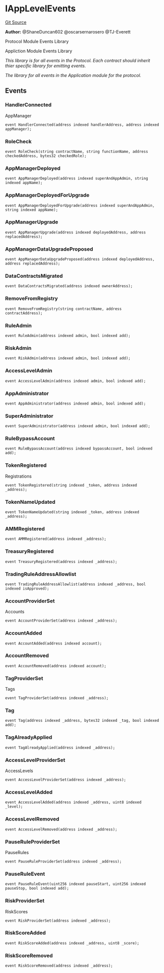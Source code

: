 # IAppLevelEvents
[Git Source](https://github.com/thrackle-io/tron/blob/6347e28a06cfe8dcc416f54eea2d35ee6b0ce9fd/src/common/IEvents.sol)

**Author:**
@ShaneDuncan602 @oscarsernarosero @TJ-Everett

Protocol Module Events Library

Appliction Module Events Library

*This library is for all events in the Protocol. Each contract should inherit thier specific library for emitting events.*

*The library for all events in the Application module for the protocol.*


## Events
### HandlerConnected
AppManager


```solidity
event HandlerConnected(address indexed handlerAddress, address indexed appManager);
```

### RoleCheck

```solidity
event RoleCheck(string contractName, string functionName, address checkedAddress, bytes32 checkedRole);
```

### AppManagerDeployed

```solidity
event AppManagerDeployed(address indexed superAndAppAdmin, string indexed appName);
```

### AppManagerDeployedForUpgrade

```solidity
event AppManagerDeployedForUpgrade(address indexed superAndAppAdmin, string indexed appName);
```

### AppManagerUpgrade

```solidity
event AppManagerUpgrade(address indexed deployedAddress, address replacedAddress);
```

### AppManagerDataUpgradeProposed

```solidity
event AppManagerDataUpgradeProposed(address indexed deployedAddress, address replacedAddress);
```

### DataContractsMigrated

```solidity
event DataContractsMigrated(address indexed ownerAddress);
```

### RemoveFromRegistry

```solidity
event RemoveFromRegistry(string contractName, address contractAddress);
```

### RuleAdmin

```solidity
event RuleAdmin(address indexed admin, bool indexed add);
```

### RiskAdmin

```solidity
event RiskAdmin(address indexed admin, bool indexed add);
```

### AccessLevelAdmin

```solidity
event AccessLevelAdmin(address indexed admin, bool indexed add);
```

### AppAdministrator

```solidity
event AppAdministrator(address indexed admin, bool indexed add);
```

### SuperAdministrator

```solidity
event SuperAdministrator(address indexed admin, bool indexed add);
```

### RuleBypassAccount

```solidity
event RuleBypassAccount(address indexed bypassAccount, bool indexed add);
```

### TokenRegistered
Registrations


```solidity
event TokenRegistered(string indexed _token, address indexed _address);
```

### TokenNameUpdated

```solidity
event TokenNameUpdated(string indexed _token, address indexed _address);
```

### AMMRegistered

```solidity
event AMMRegistered(address indexed _address);
```

### TreasuryRegistered

```solidity
event TreasuryRegistered(address indexed _address);
```

### TradingRuleAddressAllowlist

```solidity
event TradingRuleAddressAllowlist(address indexed _address, bool indexed isApproved);
```

### AccountProviderSet
Accounts


```solidity
event AccountProviderSet(address indexed _address);
```

### AccountAdded

```solidity
event AccountAdded(address indexed account);
```

### AccountRemoved

```solidity
event AccountRemoved(address indexed account);
```

### TagProviderSet
Tags


```solidity
event TagProviderSet(address indexed _address);
```

### Tag

```solidity
event Tag(address indexed _address, bytes32 indexed _tag, bool indexed add);
```

### TagAlreadyApplied

```solidity
event TagAlreadyApplied(address indexed _address);
```

### AccessLevelProviderSet
AccessLevels


```solidity
event AccessLevelProviderSet(address indexed _address);
```

### AccessLevelAdded

```solidity
event AccessLevelAdded(address indexed _address, uint8 indexed _level);
```

### AccessLevelRemoved

```solidity
event AccessLevelRemoved(address indexed _address);
```

### PauseRuleProviderSet
PauseRules


```solidity
event PauseRuleProviderSet(address indexed _address);
```

### PauseRuleEvent

```solidity
event PauseRuleEvent(uint256 indexed pauseStart, uint256 indexed pauseStop, bool indexed add);
```

### RiskProviderSet
RiskScores


```solidity
event RiskProviderSet(address indexed _address);
```

### RiskScoreAdded

```solidity
event RiskScoreAdded(address indexed _address, uint8 _score);
```

### RiskScoreRemoved

```solidity
event RiskScoreRemoved(address indexed _address);
```

